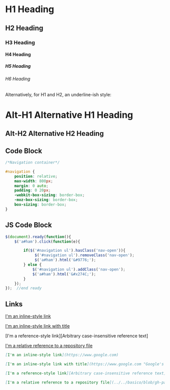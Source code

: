 

# H1 Heading
## H2 Heading
### H3 Heading
#### H4 Heading
##### H5 Heading
###### H6 Heading

Alternatively, for H1 and H2, an underline-ish style:

Alt-H1 Alternative H1 Heading
=============================

Alt-H2 Alternative H2 Heading
-----------------------------

## Code Block
```css
/*Navigation container*/

#navigation {
	position: relative;
	max-width: 800px;
	margin: 0 auto;
	padding: 0 20px;
	-webkit-box-sizing: border-box;
	-moz-box-sizing: border-box;
	box-sizing: border-box;
}
```

## JS Code Block
```js
$(document).ready(function(){  
	$('a#ham').click(function(e){

		if($('#navigation ul').hasClass('nav-open')){
			 $('#navigation ul').removeClass('nav-open');
			 $('a#ham').html('&#9776;');
		} else {
			$('#navigation ul').addClass('nav-open');
			$('a#ham').html('&#x274C;');
		}
	});
});  //end ready
```
## Links

[I'm an inline-style link](https://www.google.com)

[I'm an inline-style link with title](https://www.google.com "Google's Homepage")

[I'm a reference-style link][Arbitrary case-insensitive reference text]

[I'm a relative reference to a repository file](../../basico/blob/gh-pages/index.html)

```md
[I'm an inline-style link](https://www.google.com)

[I'm an inline-style link with title](https://www.google.com "Google's Homepage")

[I'm a reference-style link][Arbitrary case-insensitive reference text]

[I'm a relative reference to a repository file](../../basico/blob/gh-pages/index.html)
```
